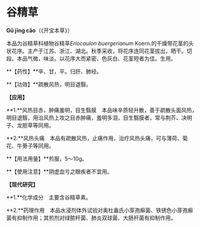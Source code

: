 # 谷精草

**Gǔ jīng cǎo**（《开宝本草》）

本品为谷精草科植物谷精草*Eriocaulon  buergerianum* Koern.的干燥带花茎的头状花序。主产于江苏、浙江、湖北。秋季采收，将花序连同花茎拔出，晒干。切段。本品气微，味淡。以花序大而紧密、色灰白、花茎短者为佳。生用。

**【药性】**辛、甘，平。归肝、肺经。

**【功效】**疏散风热，明目退翳。

**【应用】**

**1.**风热目赤，肿痛羞明，目生翳膜　本品味辛质轻升散，善于疏散头面风热，明目退翳，用治风热上攻之目赤肿痛，羞明多泪，目生翳膜者，常与荆芥、决明子、龙胆草等同用。

**2.**风热头痛　本品有疏散风热，止痛作用，治疗风热头痛，可与薄荷、菊花、牛蒡子等同用。

**【用法用量】**煎服，5～10g。

**【使用注意】**阴虚血亏之眼疾者不宜用。

**【现代研究】**

**1.**化学成分　主要含谷精草素。

**2.**药理作用　本品水浸剂体外试验对奥杜盎氏小芽孢癣菌、铁锈色小芽孢癣菌有抑制作用；其煎剂对绿脓杆菌、肺炎双球菌、大肠杆菌有抑制作用。